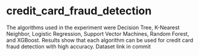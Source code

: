 # credit_card_fraud_detection
The algorithms used in the experiment were Decision Tree, K-Nearest Neighbor, Logistic Regression, Support Vector Machines, Random Forest, and XGBoost. Results show that each algorithm can be used for credit card fraud detection with high accuracy.
Dataset link in commit
